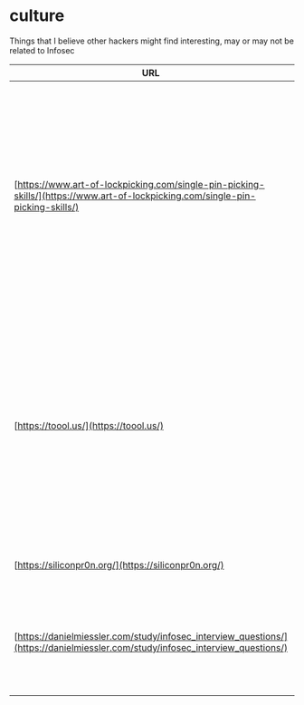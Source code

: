 # culture
Things that I believe other hackers might find interesting, may or may not be related to Infosec

| URL | Description |
| --- | --- |
| [https://www.art-of-lockpicking.com/single-pin-picking-skills/](https://www.art-of-lockpicking.com/single-pin-picking-skills/) | TOOOL is an international group of lockpicking enthusiasts dedicated to advancing the general public knowledge about locks and lockpicking through teaching, research, and competition. |
| [https://toool.us/](https://toool.us/) | TOOOL is an international group of lockpicking enthusiasts dedicated to advancing the general public knowledge about locks and lockpicking through teaching, research, and competition. |
| [https://siliconpr0n.org/](https://siliconpr0n.org/) | Circuit reverse engineering wikis. |
| [https://danielmiessler.com/study/infosec_interview_questions/](https://danielmiessler.com/study/infosec_interview_questions/) | What follows is a list of techniques for vetting candidates in Information Security |
